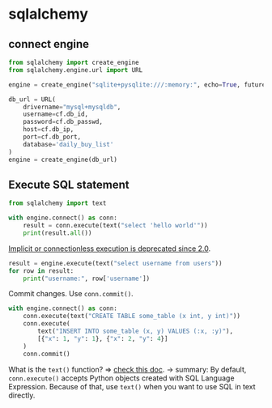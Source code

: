 # sqlalchemy

## connect engine

```py
from sqlalchemy import create_engine
from sqlalchemy.engine.url import URL

engine = create_engine("sqlite+pysqlite:///:memory:", echo=True, future=True)

db_url = URL(
    drivername="mysql+mysqldb",
    username=cf.db_id,
    password=cf.db_passwd,
    host=cf.db_ip,
    port=cf.db_port,
    database='daily_buy_list'
)
engine = create_engine(db_url)
```

## Execute SQL statement

```py
from sqlalchemy import text

with engine.connect() as conn:
    result = conn.execute(text("select 'hello world'"))
    print(result.all())
```

[Implicit or connectionless execution is deprecated since 2.0](https://docs.sqlalchemy.org/en/14/core/connections.html#dbengine-implicit).

```py
result = engine.execute(text("select username from users"))
for row in result:
    print("username:", row['username'])
```

Commit changes. Use `conn.commit()`.

```py
with engine.connect() as conn:
    conn.execute(text("CREATE TABLE some_table (x int, y int)"))
    conn.execute(
        text("INSERT INTO some_table (x, y) VALUES (:x, :y)"),
        [{"x": 1, "y": 1}, {"x": 2, "y": 4}]
    )
    conn.commit()
```

What is the `text()` function? => [check this doc](https://docs.sqlalchemy.org/en/14/core/tutorial.html#using-textual-sql).
-> summary: By default, `conn.execute()` accepts Python objects created with SQL Language Expression. Because of that, use `text()` when you want to use SQL in text directly.


